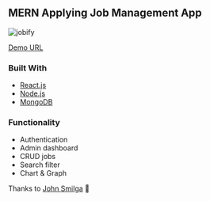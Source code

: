 ## MERN Applying Job Management App

![jobify](https://user-images.githubusercontent.com/64949271/179173826-334b95de-7978-413c-96cf-25ed710438f1.jpg)

[Demo URL](https://jobify-app-new.herokuapp.com/)

### Built With

- [React.js](https://reactjs.org/)
- [Node.js](https://nodejs.org/)
- [MongoDB](https://www.mongodb.com/)

### Functionality

- Authentication
- Admin dashboard
- CRUD jobs
- Search filter
- Chart & Graph

Thanks to [John Smilga](https://www.udemy.com/course/mern-stack-course-mongodb-express-react-and-nodejs/) 🙏
